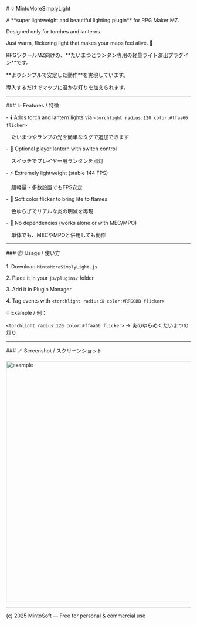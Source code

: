 \# 💡 MintoMoreSimplyLight  

A \*\*super lightweight and beautiful lighting plugin\*\* for RPG Maker MZ.  

Designed only for torches and lanterns.  

Just warm, flickering light that makes your maps feel alive. 🌙  



RPGツクールMZ向けの、\*\*たいまつとランタン専用の軽量ライト演出プラグイン\*\*です。  

\*\*よりシンプルで安定した動作\*\*を実現しています。  

導入するだけでマップに温かな灯りを加えられます。  



---



\### ✨ Features / 特徴

\- 🕯️ Adds torch and lantern lights via `<torchlight radius:120 color:#ffaa66 flicker>`  

　たいまつやランプの光を簡単なタグで追加できます  

\- 🔦 Optional player lantern with switch control  

　スイッチでプレイヤー用ランタンを点灯  

\- ⚡ Extremely lightweight (stable 144 FPS)  

　超軽量・多数設置でもFPS安定  

\- 🎨 Soft color flicker to bring life to flames  

　色ゆらぎでリアルな炎の明滅を再現  

\- 🔧 No dependencies (works alone or with MEC/MPO)  

　単体でも、MECやMPOと併用しても動作  



---



\### 📦 Usage / 使い方

1\. Download `MintoMoreSimplyLight.js`  

2\. Place it in your `js/plugins/` folder  

3\. Add it in Plugin Manager  

4\. Tag events with `<torchlight radius:X color:#RRGGBB flicker>`  



💡 Example / 例：  

`<torchlight radius:120 color:#ffaa66 flicker>` → 炎のゆらめくたいまつの灯り  



---



\### 🪄 Screenshot / スクリーンショット  

<img width="818" height="656" alt="example" src="https://github.com/user-attachments/assets/c1842db1-f7cf-44eb-8b25-22f84052aa4f" />



---



(c) 2025 MintoSoft — Free for personal \& commercial use  





